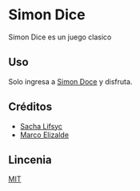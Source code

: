 # Simon Dice

Simon Dice es un juego clasico


## Uso

Solo ingresa a [Simon Doce](http://www.marcoelizalde.com/SimonDice/) y disfruta.

## Créditos
- [Sacha Lifsyc](https://twitter.com/sachalifs)
- [Marco Elizalde](https://twitter.com/marcomaet)

## Lincenia
[MIT](https://opensource.org/licenses/MIT)
